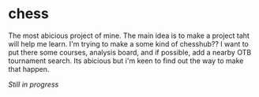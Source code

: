 # chess
The most abicious project of mine. The main idea is to make a project taht will help me learn. I'm trying to make a some kind of chesshub?? I want to put there some courses, analysis board, and if possible, add a nearby OTB tournament search. Its abicious but i'm keen to find out the way to make that happen. 

*Still in progress*
